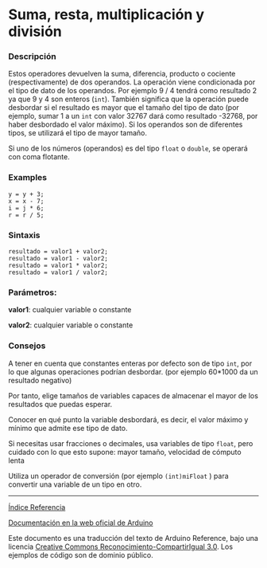# Suma, resta, multiplicación y división

### Descripción

Estos operadores devuelven la suma, diferencia, producto o cociente (respectivamente) de dos operandos. La operación viene condicionada por el tipo de dato de los operandos. Por ejemplo 9 / 4 tendrá como resultado 2 ya que 9 y 4 son enteros (```int```). También significa que la operación puede desbordar si el resultado es mayor que el tamaño del tipo de dato (por ejemplo, sumar 1 a un ```int``` con valor 32767 dará como resultado -32768, por haber desbordado el valor máximo). Si los operandos son de diferentes tipos, se utilizará el tipo de mayor tamaño.

Si uno de los números (operandos) es del tipo ```float``` o ```double```, se operará con coma flotante.


### Examples

```Arduino
y = y + 3;
x = x - 7;
i = j * 6;
r = r / 5;
```

### Sintaxis

```Arduino
resultado = valor1 + valor2;
resultado = valor1 - valor2;
resultado = valor1 * valor2;
resultado = valor1 / valor2;
```

### Parámetros:

**valor1**: cualquier variable o constante

**valor2**: cualquier variable o constante

### Consejos

A tener en cuenta que constantes enteras por defecto son de tipo ```int```, por lo que algunas operaciones podrían desbordar. (por ejemplo 60*1000 da un resultado negativo)

Por tanto, elige tamaños de variables capaces de almacenar el mayor de los resultados que puedas esperar.

Conocer en qué punto la variable desbordará, es decir, el valor máximo y mínimo que admite ese tipo de dato.

Si necesitas usar fracciones o decimales, usa variables de tipo ```float```, pero cuidado con lo que esto supone: mayor tamaño, velocidad de cómputo lenta

Utiliza un operador de conversión (por ejemplo ```(int)miFloat``` ) para convertir una variable de un tipo en otro.

-------------------------

[Índice Referencia](https://github.com/Hector-G/WIP/blob/master/Arduino/Reference.md)


[Documentación en la web oficial de Arduino](https://www.arduino.cc/en/Reference/Arithmetic)

Este documento es una traducción del texto de Arduino Reference, bajo una licencia [Creative Commons Reconocimiento-CompartirIgual 3.0](https://creativecommons.org/licenses/by-sa/3.0/es/). Los ejemplos de código son de dominio público.
